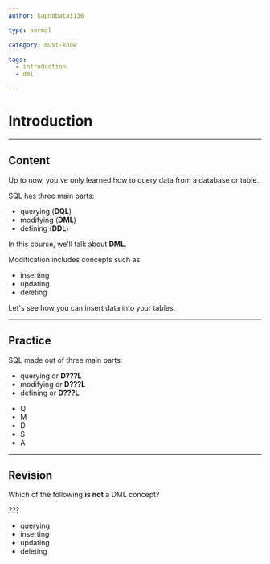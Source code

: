 ```yaml
---
author: kapnobatai136

type: normal

category: must-know

tags:
  - introduction
  - dml

---
```


# Introduction

---

## Content

Up to now, you've only learned how to query data from a database or table.

SQL has three main parts:
- querying (**DQL**)
- modifying (**DML**)
- defining (**DDL**)

In this course, we'll talk about **DML**. 

Modification includes concepts such as:
- inserting
- updating
- deleting

Let's see how you can insert data into your tables.

---

## Practice

SQL made out of three main parts:
* querying or **D???L**
* modifying or **D???L**
* defining or **D???L**

- Q
- M
- D
- S
- A

---

## Revision

Which of the following **is not** a DML concept?

???

- querying
- inserting
- updating
- deleting